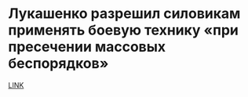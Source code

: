 # Лукашенко разрешил силовикам применять боевую технику «при пресечении массовых беспорядков»



[LINK](https://varlamov.ru/4264160.html)